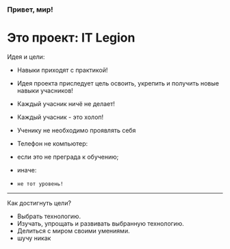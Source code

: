 ### Привет, мир! 
# Это проект: IT Legion

Идея и цели:
- Навыки приходят с практикой!

- Идея проекта приследует цель освоить, укрепить и получить новые навыки учасников!


- Каждый учасник ничё не делает!
- Каждый учасник - это холоп!
- Ученику не необходимо проявлять себя
- Телефон не компьютер:
-   если это не преграда к обучению;
-   иначе:
-     не тот уровень!
---

Как достигнуть цели?

- Выбрать технологию. 
- Изучать, упрощать и развивать выбранную технологию.
- Делиться с миром своими умениями.
- шучу никак






<!--
**IT-Legion/IT-Legion** is a ✨ _special_ ✨ repository because its `README.md` (this file) appears on your GitHub profile.

Here are some ideas to get you started:

- 🔭 I’m currently working on ...
- 🌱 I’m currently learning ...
- 👯 I’m looking to collaborate on ...
- 🤔 I’m looking for help with ...
- 💬 Ask me about ...
- 📫 How to reach me: ...
- 😄 Pronouns: ...
- ⚡ Fun fact: ...
-->
